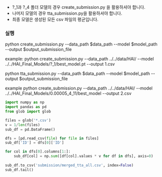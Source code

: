 - ?_1과 ?_4 폴더 모델의 경우 create_submission.py 을 활용하셔야 합니다.
- 나머지 모델의 경우 tta_submission.py을 활용하셔야 합니다.
- 최종 모델은 생성된 모든 csv 파일의 평균입니다.

### 실행
python create_submission.py --data_path $data_path --model $model_path --output $output_submission_file

example: python create_submission.py --data_path ../../data/HAI/ --model ../../HAI_Final_Models/\?_1/best_model.pt --output 1.csv

python tta_submission.py --data_path $data_path --model $model_path --output $output_submission_file

example python create_submission.py --data_path ../../data/HAI/ --model ../../HAI_Final_Models/0.00005_4_11/best_model --output 2.csv

```python
import numpy as np
import pandas as pd
from glob import glob

files = glob('*.csv')
v = 1/len(files)
sub_df = pd.DataFrame()

dfs = [pd.read_csv(file) for file in files]
sub_df['ID'] = dfs[0]['ID']

for col in dfs[0].columns[1:]:
    sub_df[col] = np.sum([df[col].values * v for df in dfs], axis=0)
    
sub_df.to_csv('submission/merged_tta_all.csv', index=False)
sub_df.tail()
```
